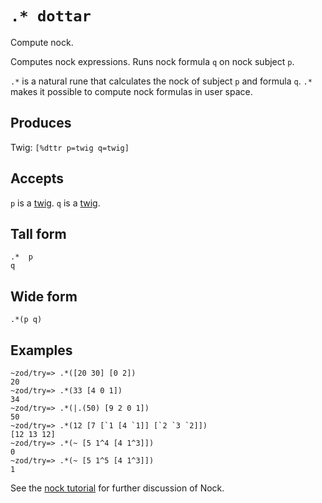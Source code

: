 `.* dottar`
===========

Compute nock.

Computes nock expressions. Runs nock formula `q` on
nock subject `p`.

`.*` is a natural rune that calculates the nock of subject `p` and
formula `q`. `.*` makes it possible to compute nock formulas in user
space.

Produces
--------

Twig: `[%dttr p=twig q=twig]`

Accepts
-------

`p` is a [twig](). `q` is a [twig]().

Tall form
---------

    .*  p
    q

Wide form
---------

    .*(p q)

Examples
--------

    ~zod/try=> .*([20 30] [0 2])
    20
    ~zod/try=> .*(33 [4 0 1])
    34
    ~zod/try=> .*(|.(50) [9 2 0 1])
    50
    ~zod/try=> .*(12 [7 [`1 [4 `1]] [`2 `3 `2]])
    [12 13 12]
    ~zod/try=> .*(~ [5 1^4 [4 1^3]])
    0
    ~zod/try=> .*(~ [5 1^5 [4 1^3]])
    1

See the [nock tutorial]() for further discussion of Nock.

